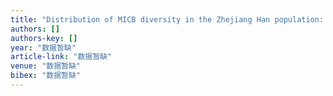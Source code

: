 ```yaml
---
title: "Distribution of MICB diversity in the Zhejiang Han population: PCR sequence-based typing for exons 2–6 and identification of five novel MICB alleles"
authors: []
authors-key: []
year: "数据暂缺"
article-link: "数据暂缺"
venue: "数据暂缺"
bibex: "数据暂缺"
---
```

